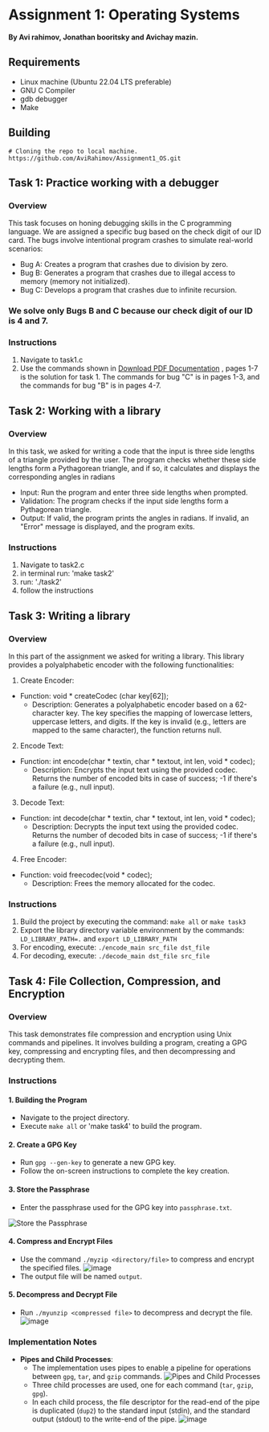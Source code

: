 # Assignment 1: Operating Systems
**By Avi rahimov, Jonathan booritsky and Avichay mazin.**

## Requirements
* Linux machine (Ubuntu 22.04 LTS preferable)
* GNU C Compiler
* gdb debugger
* Make
  
 ## Building
```
# Cloning the repo to local machine.
https://github.com/AviRahimov/Assignment1_OS.git
```

## Task 1: Practice working with a debugger
### Overview
This task focuses on honing debugging skills in the C programming language. We are assigned a specific bug based on the check digit of our ID card. 
The bugs involve intentional program crashes to simulate real-world scenarios:
- Bug A: Creates a program that crashes due to division by zero.
- Bug B: Generates a program that crashes due to illegal access to memory (memory not initialized).
- Bug C: Develops a program that crashes due to infinite recursion.
### We solve only Bugs B and C because our check digit of our ID is 4 and 7.

### Instructions
1. Navigate to task1.c
2.   Use the commands shown in [Download PDF Documentation](https://github.com/AviRahimov/Assignment1_OS/blob/main/Assignment1_OS.pdf) , pages 1-7 is the solution for task 1.
The commands for bug "C" is in pages 1-3, and the commands for bug "B" is in pages 4-7.


## Task 2: Working with a library
### Overview
In this task, we asked for writing a code that the input is three side lengths of a triangle provided by the user.
The program checks whether these side lengths form a Pythagorean triangle, and if so, it calculates and displays the corresponding angles in radians 
- Input:
Run the program and enter three side lengths when prompted.
- Validation:
The program checks if the input side lengths form a Pythagorean triangle.
- Output:
If valid, the program prints the angles in radians.
If invalid, an "Error" message is displayed, and the program exits.

### Instructions
1. Navigate to task2.c
2. in terminal run: 'make task2'
3. run: './task2'
4. follow the instructions


## Task 3: Writing a library
### Overview
In this part of the assignment we asked for writing a library.
This library provides a polyalphabetic encoder with the following functionalities:
1. Create Encoder:
  - Function: void * createCodec (char key[62]);
    -  Description: Generates a polyalphabetic encoder based on a 62-character key. The key specifies the mapping of lowercase letters, uppercase letters, and digits.
  If the key is invalid (e.g., letters are mapped to the same character), the function returns null.
2. Encode Text:
 - Function: int encode(char * textin, char * textout, int len, void * codec);
     - Description: Encrypts the input text using the provided codec. Returns the number of encoded bits in case of success; -1 if there's a failure (e.g., null input).
3. Decode Text:
  - Function: int decode(char * textin, char * textout, int len, void * codec);
    - Description: Decrypts the input text using the provided codec. Returns the number of decoded bits in case of success; -1 if there's a failure (e.g., null input).
4. Free Encoder:
  - Function: void freecodec(void * codec);
    - Description: Frees the memory allocated for the codec. 

### Instructions
1. Build the project by executing the command:
   `make all` or `make task3`
2. Export the library directory variable environment by the commands:
   `LD_LIBRARY_PATH=.` and `export LD_LIBRARY_PATH`
3. For encoding, execute:
   `./encode_main src_file dst_file`
4. For decoding, execute:
   `./decode_main dst_file src_file`

## Task 4: File Collection, Compression, and Encryption
### Overview
This task demonstrates file compression and encryption using Unix commands and pipelines. It involves building a program, creating a GPG key, compressing and encrypting files, and then decompressing and decrypting them.

### Instructions
#### 1. Building the Program
- Navigate to the project directory.
- Execute `make all` or 'make task4' to build the program.

#### 2. Create a GPG Key
- Run `gpg --gen-key` to generate a new GPG key.
- Follow the on-screen instructions to complete the key creation.

#### 3. Store the Passphrase
- Enter the passphrase used for the GPG key into `passphrase.txt`.

![Store the Passphrase](https://github.com/AviRahimov/Assignment1_OS/assets/73108322/0c7f7e68-5fe8-4edd-97a9-cd51372af07f)

#### 4. Compress and Encrypt Files
- Use the command `./myzip <directory/file>` to compress and encrypt the specified files.
![image](https://github.com/AviRahimov/Assignment1_OS/assets/73108322/2eb59ac5-93bf-4c9e-b968-7747ece5c452)
- The output file will be named `output`.

#### 5. Decompress and Decrypt File
- Run `./myunzip <compressed file>` to decompress and decrypt the file.
![image](https://github.com/AviRahimov/Assignment1_OS/assets/73108322/73381b52-e4bb-4a60-9bc0-43a5f912a6e4)

### Implementation Notes
- **Pipes and Child Processes**:
  - The implementation uses pipes to enable a pipeline for operations between `gpg`, `tar`, and `gzip` commands.
    ![Pipes and Child Processes](https://github.com/AviRahimov/Assignment1_OS/assets/73108322/848c4cd7-65c7-4835-8a89-e57ddff4ce12)
  - Three child processes are used, one for each command (`tar`, `gzip`, `gpg`).
  - In each child process, the file descriptor for the read-end of the pipe is duplicated (`dup2`) to the standard input (stdin), and the standard output (stdout) to the write-end of the pipe.
    ![image](https://github.com/AviRahimov/Assignment1_OS/assets/73108322/ef7e2bd1-af4f-4577-a436-71443d9d19cb)

